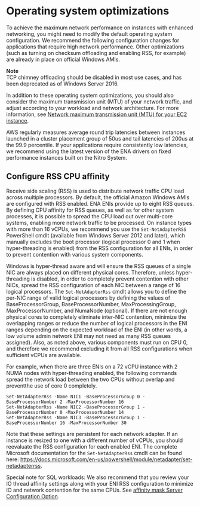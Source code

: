 # Operating system optimizations<a name="enhanced-networking-os"></a>

To achieve the maximum network performance on instances with enhanced networking, you might need to modify the default operating system configuration\. We recommend the following configuration changes for applications that require high network performance\. Other optimizations \(such as turning on checksum offloading and enabling RSS, for example\) are already in place on official Windows AMIs\.

**Note**  
TCP chimney offloading should be disabled in most use cases, and has been deprecated as of Windows Server 2016\.

In addition to these operating system optimizations, you should also consider the maximum transmission unit \(MTU\) of your network traffic, and adjust according to your workload and network architecture\. For more information, see [Network maximum transmission unit \(MTU\) for your EC2 instance](network_mtu.md)\.

AWS regularly measures average round trip latencies between instances launched in a cluster placement group of 50us and tail latencies of 200us at the 99\.9 percentile\. If your applications require consistently low latencies, we recommend using the latest version of the ENA drivers on fixed performance instances built on the Nitro System\.

## Configure RSS CPU affinity<a name="windows-rss-cpu-affinity"></a>

Receive side scaling \(RSS\) is used to distribute network traffic CPU load across multiple processors\. By default, the official Amazon Windows AMIs are configured with RSS enabled\. ENA ENIs provide up to eight RSS queues\. By defining CPU affinity for RSS queues, as well as for other system processes, it is possible to spread the CPU load out over multi\-core systems, enabling more network traffic to be processed\. On instance types with more than 16 vCPUs, we recommend you use the `Set-NetAdapterRSS` PowerShell cmdlt \(available from Windows Server 2012 and later\), which manually excludes the boot processor \(logical processor 0 and 1 when hyper\-threading is enabled\) from the RSS configuration for all ENIs, in order to prevent contention with various system components\.

Windows is hyper\-thread aware and will ensure the RSS queues of a single NIC are always placed on different physical cores\. Therefore, unless hyper\-threading is disabled, in order to completely prevent contention with other NICs, spread the RSS configuration of each NIC between a range of 16 logical processors\. The `Set-NetAdapterRss` cmdlt allows you to define the per\-NIC range of valid logical processors by defining the values of BaseProcessorGroup, BaseProcessorNumber, MaxProcessingGroup, MaxProcessorNumber, and NumaNode \(optional\)\. If there are not enough physical cores to completely eliminate inter\-NIC contention, minimize the overlapping ranges or reduce the number of logical processors in the ENI ranges depending on the expected workload of the ENI \(in other words, a low volume admin network ENI may not need as many RSS queues assigned\)\. Also, as noted above, various components must run on CPU 0, and therefore we recommend excluding it from all RSS configurations when sufficient vCPUs are available\. 

For example, when there are three ENIs on a 72 vCPU instance with 2 NUMA nodes with hyper\-threading enabled, the following commands spread the network load between the two CPUs without overlap and preventthe use of core 0 completely\. 

```
Set-NetAdapterRss -Name NIC1 -BaseProcessorGroup 0 -BaseProcessorNumber 2 -MaxProcessorNumber 16 
Set-NetAdapterRss -Name NIC2 -BaseProcessorGroup 1 -BaseProcessorNumber 0 -MaxProcessorNumber 14 
Set-NetAdapterRss -Name NIC3 -BaseProcessorGroup 1 -BaseProcessorNumber 16 -MaxProcessorNumber 30
```

Note that these settings are persistent for each network adapter\. If an instance is resized to one with a different number of vCPUs, you should reevaluate the RSS configuration for each enabled ENI\. The complete Microsoft documentation for the `Set-NetAdapterRss` cmdlt can be found here: [https://docs\.microsoft\.com/en\-us/powershell/module/netadapter/set\-netadapterrss](https://docs.microsoft.com/en-us/powershell/module/netadapter/set-netadapterrss?view=win10-ps)\.

Special note for SQL workloads: We also recommend that you review your IO thread affinity settings along with your ENI RSS configuration to minimize IO and network contention for the same CPUs\. See [affinity mask Server Configuration Option](https://docs.microsoft.com/en-us/sql/database-engine/configure-windows/affinity-mask-server-configuration-option)\. 